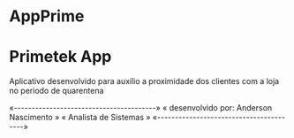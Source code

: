 # AppPrime
# Primetek App
Aplicativo desenvolvido para auxílio a proximidade dos clientes com a loja no periodo de quarentena

«----------------------------------------»
« desenvolvido por: Anderson Nascimento  »
« Analista de Sistemas                   »
«----------------------------------------»
